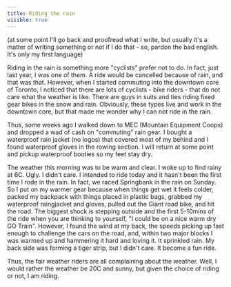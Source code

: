 ---title: Riding the rainvisible: true---(at some point I'll go back and proofread what I write, but usually it's a matter of writing something or not if I do that - so, pardon the bad english. It's only my first language)

Riding in the rain is something more "cyclists" prefer not to do. In fact, just last year, I was one of them. A ride would be cancelled because of rain, and that was that. However, when I started commuting into the downtown core of Toronto, I noticed that there are lots of cyclists - bike riders - that do not care what the weather is like. There are guys in suits and ties riding fixed gear bikes in the snow and rain. Obviously, these types live and work in the downtown core, but that made me wonder why I can not ride in the rain.

Thus, some weeks ago I walked down to MEC (Mountain Equipment Coops) and dropped a wad of cash on "commuting" rain gear. I bought a waterproof rain jacket (no logos) that covered most of my behind and I found waterproof gloves in the rowing section. I will return at some point and pickup waterproof booties so my feet stay dry.

The weather this morning was to be warm and clear. I woke up to find rainy at 6C. Ugly. I didn't care. I intended to ride today and it hasn't been the first time I rode in the rain. In fact, we raced Springbank in the rain on Sunday. So I put on my warmer gear because when things get wet it feels colder, packed my backpack with things placed in plastic bags, grabbed my waterproof raingjacket and gloves, pulled out the Giant road bike, and hit the road. The biggest shock is stepping outside and the first 5-10mins of the ride when you are thinking to yourself, "I could be on a nice warm dry GO Train". However, I found the wind at my back, the speeds picking up fast enough to challenge the cars on the road, and, within two major blocks I was warmed up and hammering it hard and loving it. It sprinkled rain. My back side was forming a tiger strip, but I didn't care. It become a fun ride.

Thus, the fair weather riders are all complaining about the weather. Well, I would rather the weather be 20C and sunny, but given the choice of riding or not, I am riding.